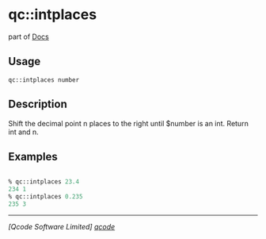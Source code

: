 qc::intplaces
=============

part of [Docs](.)

Usage
-----
`
        qc::intplaces number
    `

Description
-----------
Shift the decimal point n places to the right until $number is an int. Return int and n.

Examples
--------
```tcl

% qc::intplaces 23.4
234 1
% qc::intplaces 0.235
235 3
```

----------------------------------
*[Qcode Software Limited] [qcode]*

[qcode]: www.qcode.co.uk "Qcode Software"